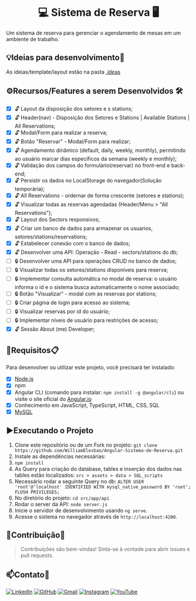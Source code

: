 <h1 align="center">💻 Sistema de Reserva 🖥️</h1>

Um sistema de reserva para gerenciar o agendamento de mesas em um ambiente de trabalho.

## 💡Ideias para desenvolvimento🔬

As ideias/template/layout estão na pasta [.ideas](https://github.com/WilliamElesbao/Angular-Sistema-de-Reserva/tree/main/.ideas)

## ⚙️Recursos/Features a serem Desenvolvidos 🛠️


- [x] 🔓 Layout da disposição dos setores e s stations;
- [x] 🔓 Header(nav) - Disposição dos Setores e Stations | Available Stations | All Reservations;
- [x] 🔓 Modal/Form para realizar a reserva;
- [x] 🔓 Botão "Reservar" - Modal/Form para realizar;
- [x] 🔓 Agendamento dinâmico (default, daily, weekly, monthly), permitindo ao usuário marcar dias específicos da semana (weekly e monthly);
- [x] 🔓 Validação dos campos do formulário(reservar) no front-end e back-end;
- [x] 🔓 Persistir os dados no LocalStorage do navegador(Solução temporária);
- [x] 🔓 All Reservations - ordernar de forma crescente (setores e stations);
- [x] 🔓 Visualizar todas as reservas agendadas (Header/Menu > "All Reservations");
- [x] 🔓 Layout dos Sectors responsivos;
- [x] 🔓 Criar um banco de dados para armazenar os usuarios, setores/stations/reservations;
- [x] 🔓 Estabelecer conexão com o banco de dados;
- [x] 🔓 Desenvolver uma API: Operação - Read - sectors/stations do db;
- [ ] 🔒 Desenvolver uma API para operações CRUD no banco de dados;
- [ ] 🔒 Visualizar todas os setores/stations disponíveis para reserva;
- [ ] 🔒 Implementar consulta automática no modal de reserva: o usuário informa o id e o sistema busca automaticamente o nome associado;
- [ ] 🔒 Botão "Visualizar" - modal com as reservas por stations;
- [ ] 🔒 Criar página de login para acesso ao sistema;
- [ ] 🔒 Visualizar reservas por id do usuário;
- [ ] 🔒 Implementar níveis de usuário para restrições de acesso;
- [x] 🔓 Sessão About (me) Developer;

## 📝Requisitos📋

Para desenvolver ou utilizar este projeto, você precisará ter instalado:

- [x] [Node.js](https://nodejs.org/en)
- [x] npm
- [x] Angular CLI (comando para instalar: `npm install -g @angular/cli`) ou visite o site oficial do [Angular.io](https://angular.io/guide/setup-local#install-the-angular-cli)
- [x] Conhecimento em JavaScript, TypeScript, HTML, CSS, SQL
- [x] [MySQL](https://dev.mysql.com/downloads/installer/)

## ▶️Executando o Projeto

1. Clone este repositório ou de um Fork no projeto: `git clone https://github.com/WilliamElesbao/Angular-Sistema-de-Reserva.git`
2. Instale as dependências necessárias:
3. `npm install`
4. As Query para criação do database, tables e inserção dos dados nas tables estão localizados: `src > assets > data > SQL_scripts`
5. Necessário rodar a seguinte Query no db: `ALTER USER 'root'@'localhost' IDENTIFIED WITH mysql_native_password BY 'root';
FLUSH PRIVILEGES;`
6. No diretório do projeto: `cd src/app/api`
7. Rodar o server da API: `node server.js`
8. Inicie o servidor de desenvolvimento usando `ng serve`.
9. Acesse o sistema no navegador através de `http://localhost:4200`.

## 📝Contribuição💪

> Contribuições são bem-vindas! Sinta-se à vontade para abrir issues e pull requests.

## 📫Contato📱

[![LinkedIn](https://img.shields.io/badge/-LinkedIn-000?style=for-the-badge&logo=linkedin&logoColor=126BC4&color:FFF)](https://www.linkedin.com/in/william-elesbao/) [![GitHub](https://img.shields.io/badge/-Github-000?style=for-the-badge&logo=github&logoColor=FFF&color:FFF)](https://github.com/WilliamElesbao) [![Gmail](https://img.shields.io/badge/-Gmail-000?style=for-the-badge&logo=gmail&logoColor=EA4335&color:FFF)](mailto:william.elesbao.2000@gmail.com) [![Instagram](https://img.shields.io/badge/-Instagram-000?style=for-the-badge&logo=instagram&logoColor=D33B58&color:FFF)](https://www.instagram.com/willtubetech/) [![YouTube](https://img.shields.io/badge/-YouTube-000?style=for-the-badge&logo=youtube&logoColor=FE0000&color:FFF)](https://www.youtube.com/@willtubetech) 

